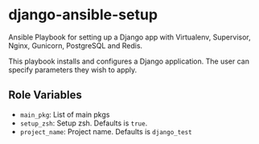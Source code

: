 # django-ansible-setup
Ansible Playbook for setting up a Django app with Virtualenv, Supervisor, Nginx, Gunicorn, PostgreSQL and Redis.


This playbook installs and configures a Django application. The user can specify parameters they wish to apply.

Role Variables
--------------
* `main_pkg`: List of main pkgs
* `setup_zsh`: Setup zsh. Defaults is `true`.
* `project_name`: Project name. Defaults is `django_test`
